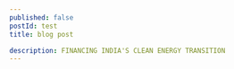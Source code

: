 ```yaml
---
published: false 
postId: test
title: blog post

description: FINANCING INDIA'S CLEAN ENERGY TRANSITION
---
```


